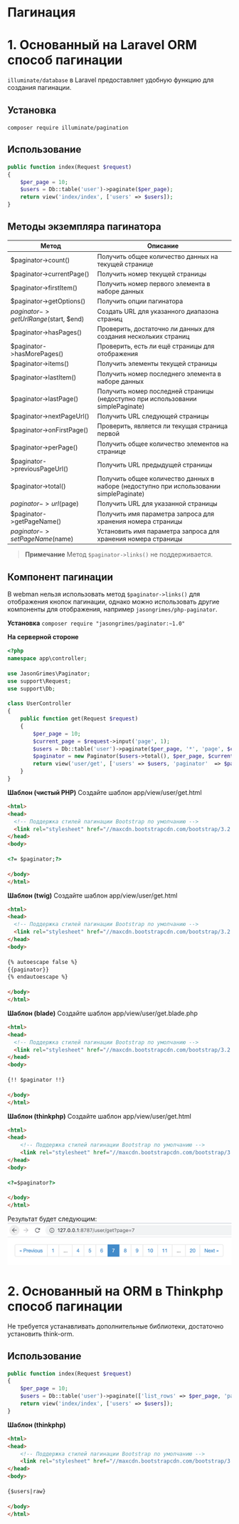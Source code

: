 # Пагинация

# 1. Основанный на Laravel ORM способ пагинации
`illuminate/database` в Laravel предоставляет удобную функцию для создания пагинации.

## Установка
`composer require illuminate/pagination`

## Использование
```php
public function index(Request $request)
{
    $per_page = 10;
    $users = Db::table('user')->paginate($per_page);
    return view('index/index', ['users' => $users]);
}
```

## Методы экземпляра пагинатора
|  Метод   | Описание  |
|  ----  |-----|
|$paginator->count()|Получить общее количество данных на текущей странице|
|$paginator->currentPage()|Получить номер текущей страницы|
|$paginator->firstItem()|Получить номер первого элемента в наборе данных|
|$paginator->getOptions()|Получить опции пагинатора|
|$paginator->getUrlRange($start, $end)|Создать URL для указанного диапазона страниц|
|$paginator->hasPages()|Проверить, достаточно ли данных для создания нескольких страниц|
|$paginator->hasMorePages()|Проверить, есть ли ещё страницы для отображения|
|$paginator->items()|Получить элементы текущей страницы|
|$paginator->lastItem()|Получить номер последнего элемента в наборе данных|
|$paginator->lastPage()|Получить номер последней страницы (недоступно при использовании simplePaginate)|
|$paginator->nextPageUrl()|Получить URL следующей страницы|
|$paginator->onFirstPage()|Проверить, является ли текущая страница первой|
|$paginator->perPage()|Получить общее количество элементов на странице|
|$paginator->previousPageUrl()|Получить URL предыдущей страницы|
|$paginator->total()|Получить общее количество данных в наборе (недоступно при использовании simplePaginate)|
|$paginator->url($page)|Получить URL для указанной страницы|
|$paginator->getPageName()|Получить имя параметра запроса для хранения номера страницы|
|$paginator->setPageName($name)|Установить имя параметра запроса для хранения номера страницы|

> **Примечание**
> Метод `$paginator->links()` не поддерживается.

## Компонент пагинации
В webman нельзя использовать метод `$paginator->links()` для отображения кнопок пагинации, однако можно использовать другие компоненты для отображения, например `jasongrimes/php-paginator`.

**Установка**
`composer require "jasongrimes/paginator:~1.0"`

**На серверной стороне**
```php
<?php
namespace app\controller;

use JasonGrimes\Paginator;
use support\Request;
use support\Db;

class UserController
{
    public function get(Request $request)
    {
        $per_page = 10;
        $current_page = $request->input('page', 1);
        $users = Db::table('user')->paginate($per_page, '*', 'page', $current_page);
        $paginator = new Paginator($users->total(), $per_page, $current_page, '/user/get?page=(:num)');
        return view('user/get', ['users' => $users, 'paginator'  => $paginator]);
    }
}
```

**Шаблон (чистый PHP)**
Создайте шаблон app/view/user/get.html
```html
<html>
<head>
  <!-- Поддержка стилей пагинации Bootstrap по умолчанию -->
  <link rel="stylesheet" href="//maxcdn.bootstrapcdn.com/bootstrap/3.2.0/css/bootstrap.min.css">
</head>
<body>

<?= $paginator;?>

</body>
</html>
```

**Шаблон (twig)**
Создайте шаблон app/view/user/get.html
```html
<html>
<head>
  <!-- Поддержка стилей пагинации Bootstrap по умолчанию -->
  <link rel="stylesheet" href="//maxcdn.bootstrapcdn.com/bootstrap/3.2.0/css/bootstrap.min.css">
</head>
<body>

{% autoescape false %}
{{paginator}}
{% endautoescape %}

</body>
</html>
```

**Шаблон (blade)**
Создайте шаблон app/view/user/get.blade.php
```html
<html>
<head>
  <!-- Поддержка стилей пагинации Bootstrap по умолчанию -->
  <link rel="stylesheet" href="//maxcdn.bootstrapcdn.com/bootstrap/3.2.0/css/bootstrap.min.css">
</head>
<body>

{!! $paginator !!}

</body>
</html>
```

**Шаблон (thinkphp)**
Создайте шаблон app/view/user/get.html
```html
<html>
<head>
    <!-- Поддержка стилей пагинации Bootstrap по умолчанию -->
    <link rel="stylesheet" href="//maxcdn.bootstrapcdn.com/bootstrap/3.2.0/css/bootstrap.min.css">
</head>
<body>

<?=$paginator?>

</body>
</html>
```

Результат будет следующим:
![](../../assets/img/paginator.png)

# 2. Основанный на ORM в Thinkphp способ пагинации
Не требуется устанавливать дополнительные библиотеки, достаточно установить think-orm.

## Использование
```php
public function index(Request $request)
{
    $per_page = 10;
    $users = Db::table('user')->paginate(['list_rows' => $per_page, 'page' => $request->get('page', 1), 'path' => $request->path()]);
    return view('index/index', ['users' => $users]);
}
```

**Шаблон (thinkphp)**
```html
<html>
<head>
    <!-- Поддержка стилей пагинации Bootstrap по умолчанию -->
    <link rel="stylesheet" href="//maxcdn.bootstrapcdn.com/bootstrap/3.2.0/css/bootstrap.min.css">
</head>
<body>

{$users|raw}

</body>
</html>
```
